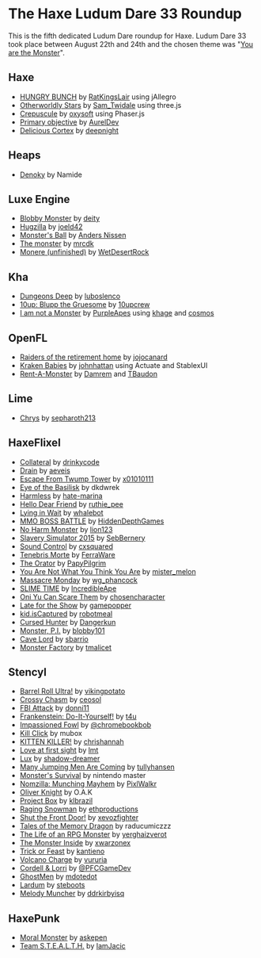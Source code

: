 [_template]: ../templates/roundup.html
[date]: / "2015-04-24 09:35:00"
[modified]: / "2015-05-29 13:46:00"
[published]: / "2015-04-24 12:00:00"
[author]: https://twitter.com/skial "Skial Bainn"
[author]: https://twitter.com/Gama11_ "Gama11"
[“”]: a ""

# The Haxe Ludum Dare 33 Roundup

This is the fifth dedicated Ludum Dare roundup for Haxe. Ludum Dare 33 took place
between August 22th and 24th and the chosen theme was "[You are the Monster](http://ludumdare.com/compo/ludum-dare-33/)".
	
## Haxe

- [HUNGRY BUNCH][l12] by [RatKingsLair][s12] using jAllegro
- [Otherworldly Stars][l17] by [Sam_Twidale][s17] using three.js
- [Crepuscule][l25] by [oxysoft][s25] using Phaser.js
- [Primary objective][l60] by [AurelDev](s60)
- [Delicious Cortex][l66] by [deepnight](s66)

## Heaps

- [Denoky][l4] by Namide

## Luxe Engine

- [Blobby Monster][l1] by [deity][s1]
- [Hugzilla][l11] by [joeld42][s11]
- [Monster's Ball][l15] by [Anders Nissen][s15]
- [The monster][l22] by [mrcdk][s22]
- [Monere (unfinished)][l31] by [WetDesertRock][s31] 

## Kha

- [Dungeons Deep][l6] by [luboslenco][s6]
- [10up: Blupp the Gruesome][l61] by [10upcrew][s61]
- [I am not a Monster][l67] by [PurpleApes][s67] using [khage][e67a] and [cosmos][e67b]

## OpenFL

- [Raiders of the retirement home][l18] by [jojocanard][s18]
- [Kraken Babies][l26] by [johnhattan][s26] using Actuate and StablexUI
- [Rent-A-Monster][l68] by [Damrem][s68a] and [TBaudon][s68b]

## Lime

- [Chrys][l2] by [sepharoth213][s2]

## HaxeFlixel

- [Collateral][l3] by [drinkycode][s3]
- [Drain][l5] by [aeveis][s5]
- [Escape From Twump Tower][l7] by [x01010111][s7]
- [Eye of the Basilisk][l8] by dkdwrek
- [Harmless][l9] by [hate-marina](s9)
- [Hello Dear Friend][l10] by [ruthie_pee](s10)
- [Lying in Wait][l13] by [whalebot](s13)
- [MMO BOSS BATTLE][l14] by [HiddenDepthGames](s14)
- [No Harm Monster][l16] by [lion123](s16)
- [Slavery Simulator 2015][l19] by [SebBernery](s19)
- [Sound Control][l20] by [cxsquared](s20)
- [Tenebris Morte][l21] by [FerraWare](s21)
- [The Orator][l23] by [PapyPilgrim](s23)
- [You Are Not What You Think You Are][l24] by [mister_melon](s24)
- [Massacre Monday][l27] by [wg_phancock](s27)
- [SLIME TIME][l30] by [IncredibleApe](s30)
- [Oni Yu Can Scare Them][l53] by [chosencharacter](s53)
- [Late for the Show][l54] by [gamepopper](s54)
- [kid.isCaptured][l55] by [robotmeal](s55)
- [Cursed Hunter][l56] by [Dangerkun](s56)
- [Monster, P.I.][l57] by [blobby101](s57)
- [Cave Lord][l58] by [sbarrio](s58)
- [Monster Factory][l59] by [tmalicet](s59)

## Stencyl

- [Barrel Roll Ultra!][l32] by [vikingpotato](s32)
- [Crossy Chasm][l33] by [ceosol](s33)
- [FBI Attack][l34] by [donni11](s34)
- [Frankenstein: Do-It-Yourself!][l35] by [t4u](s35)
- [Impassioned Fowl][l36] by [@chromebookbob](s36)
- [Kill Click][l37] by mubox
- [KITTEN KILLER!][l38] by [chrishannah](s38)
- [Love at first sight][l39] by [lmt](s39)
- [Lux][l40] by [shadow-dreamer](s40)
- [Many Jumping Men Are Coming][l41] by [tullyhansen](s41)
- [Monster's Survival][l42] by nintendo master
- [Nomzilla: Munching Mayhem][l43] by [PixlWalkr](s43)
- [Oliver Knight][l44] by O.A.K
- [Project Box][l45] by [klbrazil](s45)
- [Raging Snowman][l46] by [ethproductions](s46)
- [Shut the Front Door!][l47] by [xevozfighter](s47)
- [Tales of the Memory Dragon][l48] by raducumiczzz
- [The Life of an RPG Monster][l49] by [yerghaizverot](s49)
- [The Monster Inside][l50] by [xwarzonex](s50)
- [Trick or Feast][l51] by [kantieno](s51)
- [Volcano Charge][l52] by [vururia](s52)
- [Cordell & Lorri][l62] by [@PFCGameDev](s62)
- [GhostMen][l63] by [mdotedot](s63)
- [Lardum][l64] by [steboots](s64)
- [Melody Muncher][l65] by [ddrkirbyisq](s65)

## HaxePunk

- [Moral Monster][l28] by [askepen](s28)
- [Team S.T.E.A.L.T.H.][l29] by [IamJacic](s29)

[e67a]: https://github.com/wighawag/khage "khage"
[e67b]: https://github.com/wighawag/cosmos "cosmos"

[s68a]: https://twitter.com/damrem "@damrem"
[s68b]: https://twitter.com/thomas_baudon "@thomas_baudon"
[s67]: http://www.purpleapes.com/ "@PurpleApes"
[s66]: http://deepnight.net/ "@deepnight"
[s65]: https://twitter.com/ddrkirbyisq "@ddrkirbyisq"
[s64]: hhttp://ludumdare.com/compo/author/steboots/ "@steboots"
[s63]: http://ludumdare.com/compo/author/mdotedot/ "@mdotedot"
[s62]: https://twitter.com/@PFCGameDev "@@PFCGameDev"
[s61]: http://ludumdare.com/compo/author/10upcrew/ "@10upcrew"
[s60]: https://twitter.com/AurelDev "@AurelDev"
[s59]: https://twitter.com/tmalicet "@tmalicet"
[s58]: http://ludumdare.com/compo/author/sbarrio/ "@sbarrio"
[s57]: http://ludumdare.com/compo/author/blobby101/ "@blobby101"
[s56]: https://twitter.com/DANGERKUN "@Dangerkun"
[s55]: http://ludumdare.com/compo/author/robotmeal/ "@robotmeal"
[s54]: https://twitter.com/gamepopper "@gamepopper"
[s53]: http://ludumdare.com/compo/author/chosencharacter/ "@chosencharacter"
[s52]: http://ludumdare.com/compo/author/vururia/ "@vururia"
[s51]: http://ludumdare.com/compo/author/kantieno/ "@kantieno"
[s50]: http://ludumdare.com/compo/author/xwarzonex/ "@xwarzonex"
[s49]: http://ludumdare.com/compo/author/yerghaizverot/ "@yerghaizverot"
[s47]: http://ludumdare.com/compo/author/xevozfighter/ "@xevozfighter"
[s46]: http://ludumdare.com/compo/author/ethproductions/ "@ethproductions"
[s45]: http://ludumdare.com/compo/author/klbrazil/ "@klbrazil"
[s43]: https://twitter.com/PixlWalkr "@PixlWalkr"
[s41]: http://ludumdare.com/compo/author/tullyhansen/ "@tullyhansen"
[s40]: http://ludumdare.com/compo/author/shadow-dreamer/ "@shadow-dreamer"
[s39]: http://ludumdare.com/compo/author/lmt/ "@lmt"
[s38]: https://twitter.com/chrishannah "@chrishannah"
[s36]: https://twitter.com/@chromebookbob "@@chromebookbob"
[s35]: http://ludumdare.com/compo/author/t4u/ "@t4u"
[s34]: http://ludumdare.com/compo/author/donni11/ "@donni11"
[s33]: http://ludumdare.com/compo/author/ceosol/ "@ceosol"
[s32]: http://ludumdare.com/compo/author/vikingpotato/ "@vikingpotato"
[s31]: https://twitter.com/wetdesertrock "@wetdesertrock"
[s30]: https://twitter.com/IAOfficial "@IncredibleApe"
[s29]: https://twitter.com/IamJacic "@IamJacic"
[s28]: https://twitter.com/askepen "@askepen"
[s27]: https://twitter.com/wg_phancock "@wg_phancock"
[s26]: https://twitter.com/johnhattan "@johnhattan"
[s25]: http://ludumdare.com/compo/author/oxysoft/ "@oxysoft"
[s24]: http://ludumdare.com/compo/author/mister_melon/ "@mister_melon"
[s23]: https://twitter.com/PapyPilgrim "@PapyPilgrim"
[s22]: http://ludumdare.com/compo/author/mrcdk/ "@mrcdk"
[s21]: https://twitter.com/FerraWare "@FerraWare"
[s20]: https://twitter.com/cxsquared "@cxsquared"
[s19]: https://twitter.com/SebBernery "@SebBernery"
[s18]: http://ludumdare.com/compo/author/jojocanard/ "@jojocanard"
[s17]: https://twitter.com/Sam_Twidale "@Sam_Twidale"
[s16]: http://ludumdare.com/compo/author/lion123/ "@lion123"
[s15]: https://twitter.com/andershnissen "@andershnissen"
[s14]: http://ludumdare.com/compo/author/hiddendepthgames/ "@HiddenDepthGames"
[s13]: http://ludumdare.com/compo/author/whalebot/ "@whalebot"
[s12]: https://twitter.com/RatKingsLair "@RatKingsLair"
[s11]: https://twitter.com/joeld42 "@joeld42"
[s10]: https://twitter.com/ruthie_pee "@ruthie_pee"
[s9]: http://ludumdare.com/compo/author/hate-marina/ "@hate-marina"
[s7]: https://twitter.com/x01010111 "@x01010111"
[s6]: https://twitter.com/luboslenco "@luboslenco"
[s5]: https://twitter.com/aeveis "@aeveis"
[s3]: https://twitter.com/drinkycode "@drinkycode"
[s2]: http://ludumdare.com/compo/author/sepharoth213/ "@sepharoth213"
[s1]: http://ludumdare.com/compo/author/deity/ "@deity"

[l68]: http://ludumdare.com/compo/ludum-dare-33/?action=preview&uid=46262 "Rent-A-Monster"
[l67]: http://ludumdare.com/compo/ludum-dare-33/?action=preview&uid=39859 "I am not a Monster"
[l66]: http://ludumdare.com/compo/ludum-dare-33/?action=preview&uid=2982 "Delicious Cortex"
[l65]: http://ludumdare.com/compo/ludum-dare-33/?action=preview&uid=7285 "Melody Muncher"
[l64]: http://ludumdare.com/compo/ludum-dare-33/?action=preview&uid=51802 "Lardum"
[l63]: http://ludumdare.com/compo/ludum-dare-33/?action=preview&uid=31618 "GhostMen"
[l62]: http://ludumdare.com/compo/ludum-dare-33/?action=preview&uid=55074 "Cordell & Lorri"
[l61]: http://ludumdare.com/compo/ludum-dare-33/?action=preview&uid=57941 "10up: Blupp the Gruesome"
[l60]: http://ludumdare.com/compo/ludum-dare-33/?action=preview&uid=1645 "Primary objective"
[l59]: http://ludumdare.com/compo/ludum-dare-33/?action=preview&uid=45577 "Monster Factory"
[l58]: http://ludumdare.com/compo/ludum-dare-33/?action=preview&uid=25025 "Cave Lord"
[l57]: http://ludumdare.com/compo/ludum-dare-33/?action=preview&uid=5567 "Monster, P.I."
[l56]: http://ludumdare.com/compo/ludum-dare-33/?action=preview&uid=57655 "Cursed Hunter"
[l55]: http://ludumdare.com/compo/ludum-dare-33/?action=preview&uid=54175 "kid.isCaptured"
[l54]: http://ludumdare.com/compo/ludum-dare-33/?action=preview&uid=21252 "Late for the Show"
[l53]: http://ludumdare.com/compo/ludum-dare-33/?action=preview&uid=21666 "Oni Yu Can Scare Them"
[l52]: http://ludumdare.com/compo/ludum-dare-33/?action=preview&uid=34259 "Volcano Charge"
[l51]: http://ludumdare.com/compo/ludum-dare-33/?action=preview&uid=27278 "Trick or Feast"
[l50]: http://ludumdare.com/compo/ludum-dare-33/?action=preview&uid=39237 "The Monster Inside"
[l49]: http://ludumdare.com/compo/ludum-dare-33/?action=preview&uid=56341 "The Life of an RPG Monster"
[l48]: http://ludumdare.com/compo/ludum-dare-33/?action=preview&uid=57049 "Tales of the Memory Dragon"
[l47]: http://ludumdare.com/compo/ludum-dare-33/?action=preview&uid=10433 "Shut the Front Door!"
[l46]: http://ludumdare.com/compo/ludum-dare-33/?action=preview&uid=44122 "Raging Snowman"
[l45]: http://ludumdare.com/compo/ludum-dare-33/?action=preview&uid=50541 "Project Box"
[l44]: http://ludumdare.com/compo/ludum-dare-33/?action=preview&uid=57571 "Oliver Knight"
[l43]: http://ludumdare.com/compo/ludum-dare-33/?action=preview&uid=26777 "Nomzilla: Munching Mayhem"
[l42]: http://ludumdare.com/compo/ludum-dare-33/?action=preview&uid=53730 "Monster's Survival"
[l41]: http://ludumdare.com/compo/ludum-dare-33/?action=preview&uid=56656 "Many Jumping Men Are Coming"
[l40]: http://ludumdare.com/compo/ludum-dare-33/?action=preview&uid=36305 "Lux"
[l39]: http://ludumdare.com/compo/ludum-dare-33/?action=preview&uid=25578 "Love at first sight"
[l38]: http://ludumdare.com/compo/ludum-dare-33/?action=preview&uid=7468 "KITTEN KILLER!"
[l37]: http://ludumdare.com/compo/ludum-dare-33/?action=preview&uid=57193 "Kill Click"
[l36]: http://ludumdare.com/compo/ludum-dare-33/?action=preview&uid=49589 "Impassioned Fowl"
[l35]: http://ludumdare.com/compo/ludum-dare-33/?action=preview&uid=34334 "Frankenstein: Do-It-Yourself!"
[l34]: http://ludumdare.com/compo/ludum-dare-33/?action=preview&uid=44680 "FBI Attack"
[l33]: http://ludumdare.com/compo/ludum-dare-33/?action=preview&uid=34411 "Crossy Chasm"
[l32]: http://ludumdare.com/compo/ludum-dare-33/?action=preview&uid=27438 "Barrel Roll Ultra!"
[l31]: http://ludumdare.com/compo/ludum-dare-33/?action=preview&uid=30221 "Monere (unfinished)"
[l30]: http://ludumdare.com/compo/ludum-dare-33/?action=preview&uid=12165 "SLIME TIME"
[l29]: http://ludumdare.com/compo/ludum-dare-33/?action=preview&uid=5267 "Team S.T.E.A.L.T.H."
[l28]: http://ludumdare.com/compo/ludum-dare-33/?action=preview&uid=21356 "Moral Monster"
[l27]: http://ludumdare.com/compo/ludum-dare-33/?action=preview&uid=51056 "Massacre Monday"
[l26]: http://ludumdare.com/compo/ludum-dare-33/?action=preview&uid=56862 "Kraken Babies"
[l25]: http://ludumdare.com/compo/ludum-dare-33/?action=preview&uid=25340 "Crepuscule"
[l24]: http://ludumdare.com/compo/ludum-dare-33/?action=preview&uid=56747 "You Are Not What You Think You Are"
[l23]: http://ludumdare.com/compo/ludum-dare-33/?action=preview&uid=7971 "The Orator"
[l22]: http://ludumdare.com/compo/ludum-dare-33/?action=preview&uid=25271 "The monster"
[l21]: http://ludumdare.com/compo/ludum-dare-33/?action=preview&uid=45480 "Tenebris Morte"
[l20]: http://ludumdare.com/compo/ludum-dare-33/?action=preview&uid=23711 "Sound Control"
[l19]: http://ludumdare.com/compo/ludum-dare-33/?action=preview&uid=484 "Slavery Simulator 2015"
[l18]: http://ludumdare.com/compo/ludum-dare-33/?action=preview&uid=24933 "Raiders of the retirement home"
[l17]: http://ludumdare.com/compo/ludum-dare-33/?action=preview&uid=42276 "Otherworldly Stars"
[l16]: http://ludumdare.com/compo/ludum-dare-33/?action=preview&uid=34143 "No Harm Monster"
[l15]: http://ludumdare.com/compo/ludum-dare-33/?action=preview&uid=30512 "Monster's Ball"
[l14]: http://ludumdare.com/compo/ludum-dare-33/?action=preview&uid=55353 "MMO BOSS BATTLE"
[l13]: http://ludumdare.com/compo/ludum-dare-33/?action=preview&uid=36369 "Lying in Wait"
[l12]: http://ludumdare.com/compo/ludum-dare-33/?action=preview&uid=3663 "HUNGRY BUNCH"
[l11]: http://ludumdare.com/compo/ludum-dare-33/?action=preview&uid=34 "Hugzilla"
[l10]: http://ludumdare.com/compo/ludum-dare-33/?action=preview&uid=36556 "Hello Dear Friend"
[l9]: http://ludumdare.com/compo/ludum-dare-33/?action=preview&uid=26068 "Harmless"
[l8]: http://ludumdare.com/compo/ludum-dare-33/?action=preview&uid=45328 "Eye of the Basilisk"
[l7]: http://ludumdare.com/compo/ludum-dare-33/?action=preview&uid=11474 "Escape From Twump Tower"
[l6]: http://ludumdare.com/compo/ludum-dare-33/?action=preview&uid=23619 "Dungeons Deep"
[l5]: http://ludumdare.com/compo/ludum-dare-33/?action=preview&uid=8854 "Drain"
[l4]: http://ludumdare.com/compo/ludum-dare-33/?action=preview&uid=28704 "Denoky"
[l3]: http://ludumdare.com/compo/ludum-dare-33/?action=preview&uid=781 "Collateral"
[l2]: http://ludumdare.com/compo/ludum-dare-33/?action=preview&uid=39935 "Chrys"
[l1]: http://ludumdare.com/compo/ludum-dare-33/?action=preview&uid=23611 "Blobby Monster"